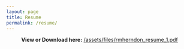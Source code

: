 ```yaml
---
layout: page
title: Resume
permalink: /resume/
---
```



<div style="margin-left: 40px;">

  <p><strong>View or Download here:</strong> 
    <a href="/files/rmherndon_resume_1.pdf" target="_blank">/assets/files/rmherndon_resume_1.pdf</a>
  </p> 

</div>
